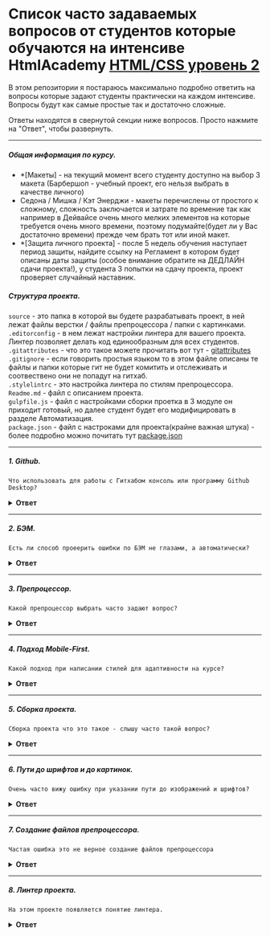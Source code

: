 # Список часто задаваемых вопросов от студентов которые обучаются на интенсиве HtmlAcademy [HTML/CSS уровень 2](https://htmlacademy.ru/intensive/adaptive)
В этом репозитории я постараюсь максимально подробно ответить на вопросы которые задают студенты практически на каждом интенсиве.
Вопросы будут как самые простые так и достаточно сложные.<br/>

Ответы находятся в свернутой секции ниже вопросов. Просто нажмите на "Ответ", чтобы развернуть.

---

##### Общая информация по курсу.

- *[Макеты] - на текущий момент всего студенту доступно на выбор 3 макета (Барбершоп - учебный проект, его нельзя выбрать в качестве личного)
- Седона / Мишка / Кэт Энерджи - макеты перечислены от простого к сложному, сложность заключается и затрате по времение так как например в Дейвайсе очень много мелких элементов на которые требуется очень много времени, поэтому подумайте(будет ли у Вас достаточно времени) прежде чем брать тот или иной макет.
- *[Защита личного проекта] - после 5 недель обучения наступает период защиты, найдите ссылку на Регламент в котором будет описаны даты защиты (особое внимание обратите на ДЕДЛАЙН сдачи проекта!), у студента 3 попытки на сдачу проекта, проект проверяет случайный наставник.

##### Структура проекта.

`source` - это папка в которой вы будете разрабатывать проект, в ней лежат файлы верстки / файлы препроцессора / папки с картинками. <br>
`.editorconfig` - в нем лежат настройки линтера для вашего проекта. Линтер позволяет делать код единообразным для всех студентов. <br>
`.gitattributes` - что это такое можете прочитать вот тут - [gitattributes](https://git-scm.com/book/ru/v2/%D0%9D%D0%B0%D1%81%D1%82%D1%80%D0%BE%D0%B9%D0%BA%D0%B0-Git-%D0%90%D1%82%D1%80%D0%B8%D0%B1%D1%83%D1%82%D1%8B-Git) <br>
`.gitignore` - если говорить простыя языком то в этом файле описаны те файлы и папки которые гит не будет комитить и отслеживать и соотвествено они не попадут на гитхаб. <br>
`.stylelintrc` - это настройка линтера по стилям препроцессора. <br>
`Readme.md` - файл с описанием проекта. <br>
`gulpfile.js` - файл с настройками сборки проетка в 3 модуле он приходит готовый, но далее студент будет его модифицировать в разделе Автоматизация. <br>
`package.json` - файл с настроками для проекта(крайне важная штука) - более подробно можно почитать тут [package.json](https://habr.com/ru/company/ruvds/blog/423703/)



---

##### 1. Github.
```
Что использовать для работы с Гитхабом консоль или программу Github Desktop?
```

<details><summary><b>Ответ</b></summary>
#### Ответ

Начиная с этого курса и далее студенту придется работать только с консолью - так как появляются ветки и синхронизации между репозиториями. <br>

Вкратце шаги такие:
1) нужно сгенерировать приватный ключ и вставить его в свой репозиторий.
2) нужно свзять свой репозиторий с репозиторием академии( с тем репозиторием откуда вы делали форк!) - `git remote add academy <название репозитория>`
3) ну и далее создавать ветки от `master` согласно заданию, но есть один нюанс после того как ваш наставник смержит задание нужно делать синхронизацию репозиториев (для этого добавляли репозитори для отслеживания шаг-2)
4) после мержа наставником <br> вам нужно забрать изменения к себе в локальный репозиторий, команда <br> `git pull academy master` <br> затем отправить их к себе в репозиторий, команда <br> `git push origin master` <br> и только после этого создавать следующее ветку иначе будет конфликт и решать его студенту придется!

Вся информация по работе с гитом и по синхронизации будет описана в курсе. Советую перечитать ее много раз.
</details>

---

##### 2. БЭМ.
```
Есть ли способ проеерить ошибки по БЭМ не глазами, а автоматически?
```

<details><summary><b>Ответ</b></summary>
#### Ответ

Есть сервис <br>
[Валидатор БЭМ](https://yoksel.github.io/html-tree/) <br>
Вставляете в него свои файлы верстки и ошибки подсветятся желтым цветом.
</details>

---

##### 3. Препроцессор.
```
Какой препроцессор выбрать часто задают вопрос?
```

<details><summary><b>Ответ</b></summary>
#### Ответ

На курсе 2 препроцессора на выбор Less и Sass и по большому счету нет никакой разницы что вы выберете, работают они одинаково, разница лишь в синтаксисе.<br>
[LESS](https://lesscss.org/) <br>
[SASS](https://sass-lang.com/) <br>

Хотя по опыму могу сказать что большинство берет sass.
</details>

---

##### 4. Подход Mobile-First.
```
Какой подход при написании стилей для адаптивности на курсе?
```

<details><summary><b>Ответ</b></summary>
#### Ответ

На курсе будет использован подход mobile-first, от мобильного к десктопному. <br>
[MOBILE FIRST](https://medium.com/@mrmrs_/mobile-first-css-48bc4cc3f60f) <br>

Соответственно макеты на начальном этапе доступны только для мобильного разрешения, а остальная часть планшетная и десктопная будет закрыта(до 4 модуля).
</details>

---

##### 5. Сборка проекта.
```
Сборка проекта что это такое - слышу часто такой вопрос?
```

<details><summary><b>Ответ</b></summary>
#### Ответ

В 3 модуле - Кексобот пришлет, сборку в зависимости от того какой препроцессор вы выбрали. <br>
Так как на курсе мы используем препроцессор, браузер не понимает что это такое - он понимает лишь обычный CSS, и вот сборка и есть та прослойка которая переделает препроцессор в обычный всм знакомый CSS. <br>
Сборка будет сделана на Gulp - в начальном виде она будет дана и уже настроена, ваша задача проста:
1) в корне проекта открыть консоль и установить зависимости `npm i`
2) затем набрать команду `npm run start` - и запустится сборка проекта и в результате получится файл `style.css` (но прежде нужно описать код стилей в корневом файле `style.less`/ `style.scss`)

Далее я расскажу более подробно про сборку проекта и про некоторые файлы которые есть в проекте, в частности `package.json` / `.gitignore`
</details>

---

##### 6. Пути до шрифтов и до картинок.
```
Очень часто вижу ошибку при указании пути до изображений и шрифтов?
```

<details><summary><b>Ответ</b></summary>
#### Ответ

В шаге 5, я упомянул что браузер не понимает что такое препроцессор и поэтому пути вида:<br>
`../../img` / `../../fonts` - Они ошибочны <br>
так как нужно указывать пути относительно файла `style.css` <br>

А так этот файл находится `css/style.css` - то и подниматься нужно один раз - <br>
`../img` / `../fonts`<br> 
да ваш редактор может ругаться что путь не верный указан в файлах препроцессора, но можете не обращать внимания на это!

#Внимание - при подключнии в файлах верстки - самих стилей или картинок не нужно указывать путь вместе с папкой `source` <br>
`source/css/style.css` -  зачем? Вы и так уже внутри папки `source` <br>
`css/style.css` - вот так должно быть! <br/>
`img/logo.svg` - вот пример для изображения.
</details>

---

##### 7. Создание файлов препроцессора.
```
Частая ошибка это не верное создание файлов препроцессора
```

<details><summary><b>Ответ</b></summary>
#### Ответ

В папке препроцессора в зависимости от того что вы выберете будет `sass` / `less` нужно создает еще 2 папки<br>
`blocks` - в ней должны делать файлы для ваших блоков, в задании будет сказано что 1 БЭМ-блок равно 1 файл препроцессора, не переживайте если файлов будет много!<br>
`utils` - здесь будут лежать вспомогательные файлы типа шрифтов/миксинов/цветов/переменных/общих стилей<br>

по итогу должно получиться так 2 папки и файл `style.less` / `style.scss` - в этом файле вы будете подключать файлы сначала из папки `utils` потом из папки `blocks`
</details>

---

##### 8. Линтер проекта.
```
На этом проекте появляется понятие линтера.
```

<details><summary><b>Ответ</b></summary>
#### Ответ

Если зайти в файл `package.json` и там найти блок `scripts` - то мы увидим несколько команд.<br>
На старте проекта нам интересны 2 команды: <br>

1) `npm run start` - эту команду я уже упомянал, она нужна для сборки проекта.
2) `npm run lint` - а вот эта команда нужна для запуска линтера чтобы код у всех студентов на курсе был единообразным, были одинаковые пробелы, отступы и так далее..

Совет такой, сделали задание и перед тем как закомитить код вводите в консоли команду `npm run lint` и он покажет в каком файле, на какой строке - какая ошибка (да она будет на английском языке).
</details>
